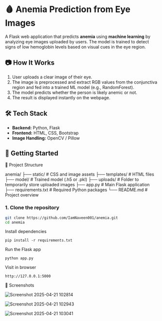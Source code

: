 # 🩸 Anemia Prediction from Eye Images

A Flask web application that predicts **anemia** using **machine learning** by analyzing eye images uploaded by users. The model is trained to detect signs of low hemoglobin levels based on visual cues in the eye region.

## 📷 How It Works

1. User uploads a clear image of their eye.
2. The image is preprocessed and extract RGB values from the conjunctiva region and fed into a trained ML model (e.g., RandomForest).
3. The model predicts whether the person is likely anemic or not.
4. The result is displayed instantly on the webpage.

## 🛠️ Tech Stack

- **Backend:** Python, Flask
- **Frontend:** HTML, CSS, Bootstrap
- **Image Handling:** OpenCV / Pillow




## 🚀 Getting Started

📂 Project Structure

anemia/
├── static/              # CSS and image assets
├── templates/           # HTML files
├── model/               # Trained model (.h5 or .pkl)
├── uploads/             # Folder to temporarily store uploaded images
├── app.py               # Main Flask application
├── requirements.txt     # Required Python packages
└── README.md            # Project overview


### 1. Clone the repository
```bash
git clone https://github.com/IamNaveen001/anemia.git
cd anemia
```
Install dependencies
```
pip install -r requirements.txt
```
Run the Flask app
```
python app.py

```
Visit in browser
```
http://127.0.0.1:5000
```

📸 Screenshots

![Screenshot 2025-04-21 102814](https://github.com/user-attachments/assets/6a1717d5-9801-4571-898d-91a8159e6517)



![Screenshot 2025-04-21 102943](https://github.com/user-attachments/assets/b29a824e-7794-4eaf-8ce3-01ed4bde5e28)



![Screenshot 2025-04-21 103041](https://github.com/user-attachments/assets/974db10c-c638-4e4c-8186-48bc3226c8c6)



